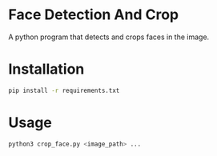# Face Detection And Crop

A python program that detects and crops faces in the image.

# Installation

```bash
pip install -r requirements.txt
```

# Usage

```bash
python3 crop_face.py <image_path> ...
```
